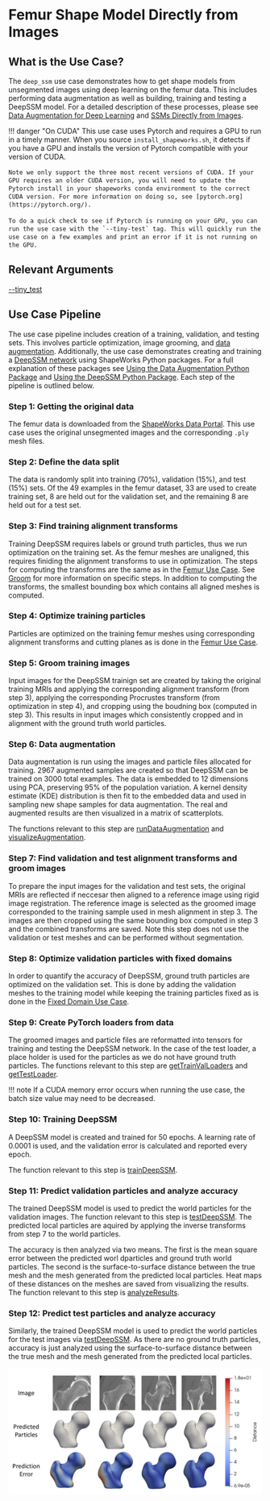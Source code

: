 # Femur Shape Model Directly from Images

## What is the Use Case? 
The `deep_ssm` use case demonstrates how to get shape models from unsegmented images using deep learning on the femur data. This includes performing data augmentation as well as building, training and testing a DeepSSM model. For a detailed description of these processes, please see [Data Augmentation for Deep Learning](../../deep-learning/data-augmentation.md) and [SSMs Directly from Images](../../deep-learning/deep-ssm.md). 

!!! danger "On CUDA"
    This use case uses Pytorch and requires a GPU to run in a timely manner. When you source `install_shapeworks.sh`, it detects if you have a GPU and installs the version of Pytorch compatible with your version of CUDA. 
    
    Note we only support the three most recent versions of CUDA. If your GPU requires an older CUDA version, you will need to update the Pytorch install in your shapeworks conda environment to the correct CUDA version. For more information on doing so, see [pytorch.org](https://pytorch.org/). 
    
    To do a quick check to see if Pytorch is running on your GPU, you can run the use case with the `--tiny-test` tag. This will quickly run the use case on a few examples and print an error if it is not running on the GPU.

## Relevant Arguments
[--tiny_test](../use-cases.md#-tiny_test)

## Use Case Pipeline

The use case pipeline includes creation of a training, validation, and testing sets. This involves particle optimization, image grooming, and [data augmentation](../../deep-learning/data-augmentation.md). Additionally, the use case demonstrates creating and training a [DeepSSM network](../../deep-learning/deep-ssm.md) using ShapeWorks Python packages. For a full explanation of these packages see [Using the Data Augmentation Python Package](../../deep-learning/data-augmentation.md#Using-the-Data-Augmentation-Package) and [Using the DeepSSM Python Package](../../deep-learning/deep-ssm.md#Using-the-DeepSSM-Python-Package). Each step of the pipeline is outlined below.

### Step 1: Getting the original data

The femur data is downloaded from the [ShapeWorks Data Portal](https://girder.shapeworks-cloud.org). This use case uses the original unsegmented images and the corresponding `.ply` mesh files. 

### Step 2: Define the data split
The data is randomly split into training (70%), validation (15%), and test (15%) sets. Of the 49 examples in the femur dataset, 33 are used to create training set, 8 are held out for the validation set, and the remaining 8 are held out for a test set. 

### Step 3: Find training alignment transforms
Training DeepSSM requires labels or ground truth particles, thus we run optimization on the training set. As the femur meshes are unaligned, this requires finiding the alignment transforms to use in optimization. The steps for computing the transforms are the same as in the [Femur Use Case](../constraint-based/femur-cutting-planes.md). See [Groom](../../workflow/groom.md) for more information on specific steps. In addition to computing the transforms, the smallest bounding box which contains all aligned meshes is computed. 

### Step 4: Optimize training particles
Particles are optimized on the training femur meshes using corresponding alignment transforms and cutting planes as is done in the [Femur Use Case](../constraint-based/femur-cutting-planes.md).

### Step 5: Groom training images
Input images for the DeepSSM trainign set are created by taking the original training MRIs and applying the corresponding alignment transform (from step 3), applying the corresponding Procrustes transform (from optimization in step 4), and cropping using the boudning box (computed in step 3). This results in input images which consistently cropped and in alignment with the ground truth world particles.

### Step 6: Data augmentation
Data augmentation is run using the images and particle files allocated for training. 2967 augmented samples are created so that DeepSSM can be trained on 3000 total examples. The data is embedded to 12 dimensions using PCA, preserving 95% of the population variation. A kernel density estimate (KDE) distribution is then fit to the embedded data and used in sampling new shape samples for data augmentation. The real and augmented results are then visualized in a matrix of scatterplots.

The functions relevant to this step are [runDataAugmentation](../../deep-learning/data-augmentation.md#Running-Data-Augmentation) and [visualizeAugmentation](../../deep-learning/data-augmentation.md#Visualizing-Data-Augmentation).

### Step 7: Find validation and test alignment transforms and groom images
To prepare the input images for the validation and test sets, the original MRIs are reflected if neccesar then aligned to a reference image using rigid image registration. The reference image is selected as the groomed image corresponded to the training sample used in mesh alignment in step 3. The images are then cropped using the same bounding box computed in step 3 and the combined transforms are saved. Note this step does not use the validation or test meshes and can be performed without segmentation.

### Step 8: Optimize validation particles with fixed domains
In order to quantify the accuracy of DeepSSM, ground truth particles are optimized on the validation set. This is done by adding the validation meshes to the training model while keeping the training particles fixed as is done in the [Fixed Domain Use Case](../multistep/fixed-domain-ellipsoid.md).

### Step 9: Create PyTorch loaders from data
The groomed images and particle files are reformatted into tensors for training and testing the DeepSSM network. In the case of the test loader, a place holder is used for the particles as we do not have ground truth particles.
The functions relevant to this step are [getTrainValLoaders](../../deep-learning/deep-ssm.md#Get-train-and-validation-torch-loaders) and [getTestLoader](../../deep-learning/deep-ssm.md#Get-test-torch-loader).

!!! note 
    If a CUDA memory error occurs when running the use case, the batch size value may need to be decreased. 

### Step 10: Training DeepSSM 
A DeepSSM model is created and trained for 50 epochs. A learning rate of 0.0001 is used, and the validation error is calculated and reported every epoch.

The function relevant to this step is [trainDeepSSM](../../deep-learning/deep-ssm.md#Train-DeepSSM).

### Step 11: Predict validation particles and analyze accuracy
The trained DeepSSM model is used to predict the world particles for the validation images. The function relevant to this step is [testDeepSSM](../../deep-learning/deep-ssm.md#Test-DeepSSM). The predicted local particles are aquired by applying the inverse transforms from step 7 to the world particles. 

The accuracy is then analyzed via two means. The first is the mean square error between the predicted worl dparticles and ground truth world particles. The second is the surface-to-surface distance between the true mesh and the mesh generated from the predicted local particles. Heat maps of these distances on the meshes are saved from visualizing the results. The function relevant to this step is [analyzeResults](../../deep-learning/deep-ssm.md#Analyze-Results).

### Step 12: Predict test particles and analyze accuracy
Similarly, the trained DeepSSM model is used to predict the world particles for the test images via [testDeepSSM](../../deep-learning/deep-ssm.md#Test-DeepSSM). As there are no ground truth particles, accuracy is just analyzed using the surface-to-surface distance between the true mesh and the mesh generated from the predicted local particles. 

![DeepSSM Results](../../img/deep-learning/DeepSSMResults.png)
